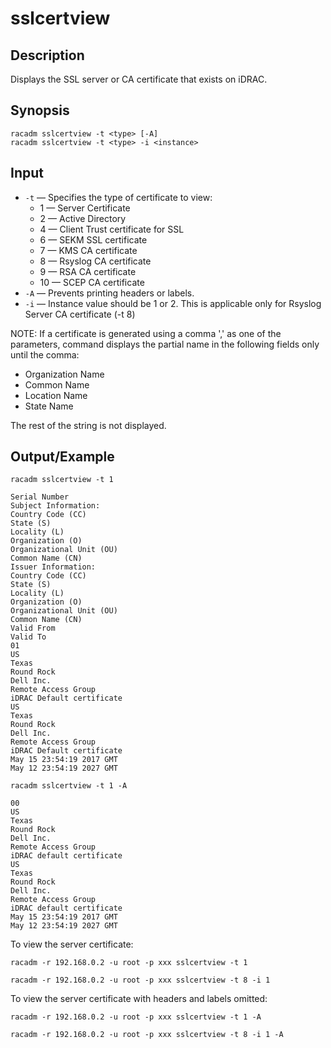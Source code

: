 # sslcertview

## Description

Displays the SSL server or CA certificate that exists on iDRAC.

## Synopsis

```
racadm sslcertview -t <type> [-A]
racadm sslcertview -t <type> -i <instance>
```

## Input

- `-t` — Specifies the type of certificate to view:
  - 1 — Server Certificate
  - 2 — Active Directory
  - 4 — Client Trust certificate for SSL
  - 6 — SEKM SSL certificate
  - 7 — KMS CA certificate
  - 8 — Rsyslog CA certificate
  - 9 — RSA CA certificate
  - 10 — SCEP CA certificate
- `-A` — Prevents printing headers or labels.
- `-i` — Instance value should be 1 or 2. This is applicable only for Rsyslog Server CA certificate (-t 8)

NOTE: If a certificate is generated using a comma ',' as one of the parameters, command displays the partial name in the following fields only until the comma:

- Organization Name
- Common Name
- Location Name
- State Name

The rest of the string is not displayed.

## Output/Example

```
racadm sslcertview -t 1
```

```
Serial Number
Subject Information:
Country Code (CC)
State (S)
Locality (L)
Organization (O)
Organizational Unit (OU)
Common Name (CN)
Issuer Information:
Country Code (CC)
State (S)
Locality (L)
Organization (O)
Organizational Unit (OU)
Common Name (CN)
Valid From
Valid To
01
US
Texas
Round Rock
Dell Inc.
Remote Access Group
iDRAC Default certificate
US
Texas
Round Rock
Dell Inc.
Remote Access Group
iDRAC Default certificate
May 15 23:54:19 2017 GMT
May 12 23:54:19 2027 GMT
```

```
racadm sslcertview -t 1 -A
```

```
00
US
Texas
Round Rock
Dell Inc.
Remote Access Group
iDRAC default certificate
US
Texas
Round Rock
Dell Inc.
Remote Access Group
iDRAC default certificate
May 15 23:54:19 2017 GMT
May 12 23:54:19 2027 GMT
```

To view the server certificate:

```
racadm -r 192.168.0.2 -u root -p xxx sslcertview -t 1
```

```
racadm -r 192.168.0.2 -u root -p xxx sslcertview -t 8 -i 1
```

To view the server certificate with headers and labels omitted:

```
racadm -r 192.168.0.2 -u root -p xxx sslcertview -t 1 -A
```

```
racadm -r 192.168.0.2 -u root -p xxx sslcertview -t 8 -i 1 -A
```